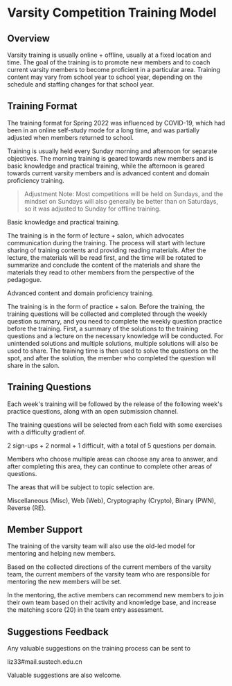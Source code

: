 # Varsity Competition Training Model

## Overview

Varsity training is usually online + offline, usually at a fixed location and time. The goal of the training is to promote new members and to coach current varsity members to become proficient in a particular area. Training content may vary from school year to school year, depending on the schedule and staffing changes for that school year.

## Training Format

The training format for Spring 2022 was influenced by COVID-19, which had been in an online self-study mode for a long time, and was partially adjusted when members returned to school.

Training is usually held every Sunday morning and afternoon for separate objectives. The morning training is geared towards new members and is basic knowledge and practical training, while the afternoon is geared towards current varsity members and is advanced content and domain proficiency training.

> Adjustment Note: Most competitions will be held on Sundays, and the mindset on Sundays will also generally be better than on Saturdays, so it was adjusted to Sunday for offline training.

Basic knowledge and practical training.

The training is in the form of lecture + salon, which advocates communication during the training. The process will start with lecture sharing of training contents and providing reading materials. After the lecture, the materials will be read first, and the time will be rotated to summarize and conclude the content of the materials and share the materials they read to other members from the perspective of the pedagogue.

Advanced content and domain proficiency training.

The training is in the form of practice + salon. Before the training, the training questions will be collected and completed through the weekly question summary, and you need to complete the weekly question practice before the training. First, a summary of the solutions to the training questions and a lecture on the necessary knowledge will be conducted. For unintended solutions and multiple solutions, multiple solutions will also be used to share. The training time is then used to solve the questions on the spot, and after the solution, the member who completed the question will share in the salon.

## Training Questions

Each week's training will be followed by the release of the following week's practice questions, along with an open submission channel.

The training questions will be selected from each field with some exercises with a difficulty gradient of.

2 sign-ups + 2 normal + 1 difficult, with a total of 5 questions per domain.

Members who choose multiple areas can choose any area to answer, and after completing this area, they can continue to complete other areas of questions.

The areas that will be subject to topic selection are.

Miscellaneous (Misc), Web (Web), Cryptography (Crypto), Binary (PWN), Reverse (RE).

## Member Support

The training of the varsity team will also use the old-led model for mentoring and helping new members.

Based on the collected directions of the current members of the varsity team, the current members of the varsity team who are responsible for mentoring the new members will be set.

In the mentoring, the active members can recommend new members to join their own team based on their activity and knowledge base, and increase the matching score (20) in the team entry assessment.

## Suggestions Feedback

Any valuable suggestions on the training process can be sent to

liz33#mail.sustech.edu.cn

Valuable suggestions are also welcome.
